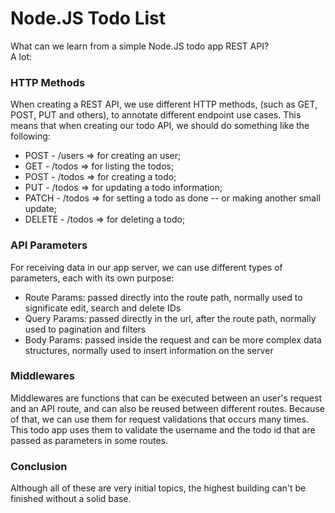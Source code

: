 # Node.JS Todo List
What can we learn from a simple Node.JS todo app REST API? 
<br>
A lot:

### HTTP Methods
When creating a REST API, we use different HTTP methods, (such as GET, POST, PUT and others), to annotate different endpoint use cases.
This means that when creating our todo API, we should do something like the following:

- POST - /users => for creating an user;
- GET - /todos => for listing the todos;
- POST - /todos => for creating a todo;
- PUT - /todos => for updating a todo information;
- PATCH - /todos => for setting a todo as done -- or making another small update;
- DELETE - /todos => for deleting a todo;

### API Parameters
For receiving data in our app server, we can use different types of parameters, each with its own purpose:
- Route Params: passed directly into the route path, normally used to significate edit, search and delete IDs
- Query Params: passed directly in the url, after the route path, normally used to pagination and filters
- Body Params: passed inside the request and can be more complex data structures, normally used to insert information on the server

### Middlewares

Middlewares are functions that can be executed between an user's request and an API route, and can also be reused between different routes.
Because of that, we can use them for request validations that occurs many times.
<br>
This todo app uses them to validate the username and the todo id that are passed as parameters in some routes.


### Conclusion

Although all of these are very initial topics, the highest building can't be finished without a solid base.

